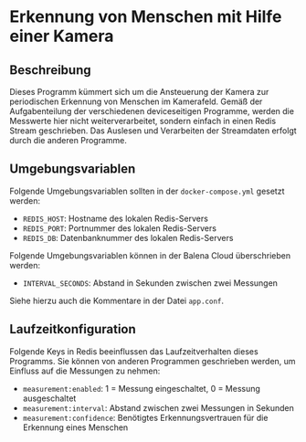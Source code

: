 Erkennung von Menschen mit Hilfe einer Kamera
=====================

Beschreibung
------------

Dieses Programm kümmert sich um die Ansteuerung der Kamera
zur periodischen Erkennung von Menschen im Kamerafeld. Gemäß der Aufgabenteilung der
verschiedenen deviceseitigen Programme, werden die Messwerte hier nicht
weiterverarbeitet, sondern einfach in einen Redis Stream geschrieben. Das
Auslesen und Verarbeiten der Streamdaten erfolgt durch die anderen Programme.

Umgebungsvariablen
------------------

Folgende Umgebungsvariablen sollten in der `docker-compose.yml` gesetzt werden:

 * `REDIS_HOST`: Hostname des lokalen Redis-Servers
 * `REDIS_PORT`: Portnummer des lokalen Redis-Servers
 * `REDIS_DB`: Datenbanknummer des lokalen Redis-Servers

Folgende Umgebungsvariablen können in der Balena Cloud überschrieben werden:

 * `INTERVAL_SECONDS`: Abstand in Sekunden zwischen zwei Messungen

Siehe hierzu auch die Kommentare in der Datei `app.conf`.

Laufzeitkonfiguration
---------------------

Folgende Keys in Redis beeinflussen das Laufzeitverhalten dieses Programms.
Sie können von anderen Programmen geschrieben werden, um Einfluss auf die
Messungen zu nehmen:

 * `measurement:enabled`: 1 = Messung eingeschaltet, 0 = Messung ausgeschaltet
 * `measurement:interval`: Abstand zwischen zwei Messungen in Sekunden
 * `measurement:confidence`: Benötigtes Erkennungsvertrauen für die Erkennung eines Menschen